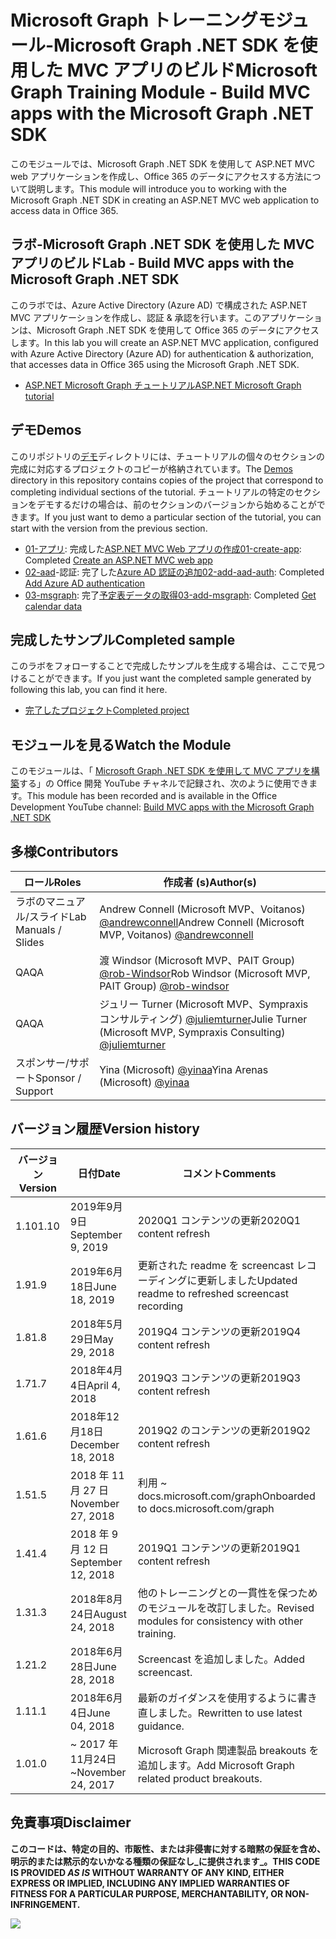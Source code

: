 # <a name="microsoft-graph-training-module---build-mvc-apps-with-the-microsoft-graph-net-sdk"></a><span data-ttu-id="94915-101">Microsoft Graph トレーニングモジュール-Microsoft Graph .NET SDK を使用した MVC アプリのビルド</span><span class="sxs-lookup"><span data-stu-id="94915-101">Microsoft Graph Training Module - Build MVC apps with the Microsoft Graph .NET SDK</span></span>

<span data-ttu-id="94915-102">このモジュールでは、Microsoft Graph .NET SDK を使用して ASP.NET MVC web アプリケーションを作成し、Office 365 のデータにアクセスする方法について説明します。</span><span class="sxs-lookup"><span data-stu-id="94915-102">This module will introduce you to working with the Microsoft Graph .NET SDK in creating an ASP.NET MVC web application to access data in Office 365.</span></span>

## <a name="lab---build-mvc-apps-with-the-microsoft-graph-net-sdk"></a><span data-ttu-id="94915-103">ラボ-Microsoft Graph .NET SDK を使用した MVC アプリのビルド</span><span class="sxs-lookup"><span data-stu-id="94915-103">Lab - Build MVC apps with the Microsoft Graph .NET SDK</span></span>

<span data-ttu-id="94915-104">このラボでは、Azure Active Directory (Azure AD) で構成された ASP.NET MVC アプリケーションを作成し、認証 & 承認を行います。このアプリケーションは、Microsoft Graph .NET SDK を使用して Office 365 のデータにアクセスします。</span><span class="sxs-lookup"><span data-stu-id="94915-104">In this lab you will create an ASP.NET MVC application, configured with Azure Active Directory (Azure AD) for authentication & authorization, that accesses data in Office 365 using the Microsoft Graph .NET SDK.</span></span>

- [<span data-ttu-id="94915-105">ASP.NET Microsoft Graph チュートリアル</span><span class="sxs-lookup"><span data-stu-id="94915-105">ASP.NET Microsoft Graph tutorial</span></span>](https://docs.microsoft.com/graph/training/aspnet-tutorial)

## <a name="demos"></a><span data-ttu-id="94915-106">デモ</span><span class="sxs-lookup"><span data-stu-id="94915-106">Demos</span></span>

<span data-ttu-id="94915-107">このリポジトリの[デモ](./Demos)ディレクトリには、チュートリアルの個々のセクションの完成に対応するプロジェクトのコピーが格納されています。</span><span class="sxs-lookup"><span data-stu-id="94915-107">The [Demos](./Demos) directory in this repository contains copies of the project that correspond to completing individual sections of the tutorial.</span></span> <span data-ttu-id="94915-108">チュートリアルの特定のセクションをデモするだけの場合は、前のセクションのバージョンから始めることができます。</span><span class="sxs-lookup"><span data-stu-id="94915-108">If you just want to demo a particular section of the tutorial, you can start with the version from the previous section.</span></span>

- <span data-ttu-id="94915-109">[01-アプリ](Demos/01-create-app): 完成した[ASP.NET MVC Web アプリの作成](https://docs.microsoft.com/graph/training/aspnet-tutorial?tutorial-step=1)</span><span class="sxs-lookup"><span data-stu-id="94915-109">[01-create-app](Demos/01-create-app): Completed [Create an ASP.NET MVC web app](https://docs.microsoft.com/graph/training/aspnet-tutorial?tutorial-step=1)</span></span>
- <span data-ttu-id="94915-110">[02-aad](Demos/02-add-aad-auth)-認証: 完了した[Azure AD 認証の追加](https://docs.microsoft.com/graph/training/aspnet-tutorial?tutorial-step=3)</span><span class="sxs-lookup"><span data-stu-id="94915-110">[02-add-aad-auth](Demos/02-add-aad-auth): Completed [Add Azure AD authentication](https://docs.microsoft.com/graph/training/aspnet-tutorial?tutorial-step=3)</span></span>
- <span data-ttu-id="94915-111">[03-msgraph](Demos/03-add-msgraph): 完了[予定表データの取得](https://docs.microsoft.com/graph/training/aspnet-tutorial?tutorial-step=4)</span><span class="sxs-lookup"><span data-stu-id="94915-111">[03-add-msgraph](Demos/03-add-msgraph): Completed [Get calendar data](https://docs.microsoft.com/graph/training/aspnet-tutorial?tutorial-step=4)</span></span>

## <a name="completed-sample"></a><span data-ttu-id="94915-112">完成したサンプル</span><span class="sxs-lookup"><span data-stu-id="94915-112">Completed sample</span></span>

<span data-ttu-id="94915-113">このラボをフォローすることで完成したサンプルを生成する場合は、ここで見つけることができます。</span><span class="sxs-lookup"><span data-stu-id="94915-113">If you just want the completed sample generated by following this lab, you can find it here.</span></span>

- [<span data-ttu-id="94915-114">完了したプロジェクト</span><span class="sxs-lookup"><span data-stu-id="94915-114">Completed project</span></span>](Demos/03-add-msgraph)

## <a name="watch-the-module"></a><span data-ttu-id="94915-115">モジュールを見る</span><span class="sxs-lookup"><span data-stu-id="94915-115">Watch the Module</span></span>

<span data-ttu-id="94915-116">このモジュールは、「 [Microsoft Graph .NET SDK を使用して MVC アプリを構築](https://youtu.be/a2teHZ5WuNc)する」の Office 開発 YouTube チャネルで記録され、次のように使用できます。</span><span class="sxs-lookup"><span data-stu-id="94915-116">This module has been recorded and is available in the Office Development YouTube channel: [Build MVC apps with the Microsoft Graph .NET SDK](https://youtu.be/a2teHZ5WuNc)</span></span>

## <a name="contributors"></a><span data-ttu-id="94915-117">多様</span><span class="sxs-lookup"><span data-stu-id="94915-117">Contributors</span></span>

| <span data-ttu-id="94915-118">ロール</span><span class="sxs-lookup"><span data-stu-id="94915-118">Roles</span></span>                | <span data-ttu-id="94915-119">作成者 (s)</span><span class="sxs-lookup"><span data-stu-id="94915-119">Author(s)</span></span>                                                                                     |
| -------------------- | --------------------------------------------------------------------------------------------- |
| <span data-ttu-id="94915-120">ラボのマニュアル/スライド</span><span class="sxs-lookup"><span data-stu-id="94915-120">Lab Manuals / Slides</span></span> | <span data-ttu-id="94915-121">Andrew Connell (Microsoft MVP、Voitanos) [@andrewconnell](//github.com/andrewconnell)</span><span class="sxs-lookup"><span data-stu-id="94915-121">Andrew Connell (Microsoft MVP, Voitanos) [@andrewconnell](//github.com/andrewconnell)</span></span>         |
| <span data-ttu-id="94915-122">QA</span><span class="sxs-lookup"><span data-stu-id="94915-122">QA</span></span>                   | <span data-ttu-id="94915-123">渡 Windsor (Microsoft MVP、PAIT Group) [@rob-Windsor](//github.com/rob-windsor)</span><span class="sxs-lookup"><span data-stu-id="94915-123">Rob Windsor (Microsoft MVP, PAIT Group) [@rob-windsor](//github.com/rob-windsor)</span></span>              |
| <span data-ttu-id="94915-124">QA</span><span class="sxs-lookup"><span data-stu-id="94915-124">QA</span></span>                   | <span data-ttu-id="94915-125">ジュリー Turner (Microsoft MVP、Sympraxis コンサルティング) [@juliemturner](//github.com/juliemturner)</span><span class="sxs-lookup"><span data-stu-id="94915-125">Julie Turner (Microsoft MVP, Sympraxis Consulting) [@juliemturner](//github.com/juliemturner)</span></span> |
| <span data-ttu-id="94915-126">スポンサー/サポート</span><span class="sxs-lookup"><span data-stu-id="94915-126">Sponsor / Support</span></span>    | <span data-ttu-id="94915-127">Yina (Microsoft) [@yinaa](//github.com/yinaa)</span><span class="sxs-lookup"><span data-stu-id="94915-127">Yina Arenas (Microsoft) [@yinaa](//github.com/yinaa)</span></span>                                          |

## <a name="version-history"></a><span data-ttu-id="94915-128">バージョン履歴</span><span class="sxs-lookup"><span data-stu-id="94915-128">Version history</span></span>

| <span data-ttu-id="94915-129">バージョン</span><span class="sxs-lookup"><span data-stu-id="94915-129">Version</span></span> |        <span data-ttu-id="94915-130">日付</span><span class="sxs-lookup"><span data-stu-id="94915-130">Date</span></span>        |                       <span data-ttu-id="94915-131">コメント</span><span class="sxs-lookup"><span data-stu-id="94915-131">Comments</span></span>                       |
| ------- | ------------------ | ---------------------------------------------------- |
| <span data-ttu-id="94915-132">1.10</span><span class="sxs-lookup"><span data-stu-id="94915-132">1.10</span></span>    | <span data-ttu-id="94915-133">2019年9月9日</span><span class="sxs-lookup"><span data-stu-id="94915-133">September 9, 2019</span></span>  | <span data-ttu-id="94915-134">2020Q1 コンテンツの更新</span><span class="sxs-lookup"><span data-stu-id="94915-134">2020Q1 content refresh</span></span>                               |
| <span data-ttu-id="94915-135">1.9</span><span class="sxs-lookup"><span data-stu-id="94915-135">1.9</span></span>     | <span data-ttu-id="94915-136">2019年6月18日</span><span class="sxs-lookup"><span data-stu-id="94915-136">June 18, 2019</span></span>      | <span data-ttu-id="94915-137">更新された readme を screencast レコーディングに更新しました</span><span class="sxs-lookup"><span data-stu-id="94915-137">Updated readme to refreshed screencast recording</span></span>     |
| <span data-ttu-id="94915-138">1.8</span><span class="sxs-lookup"><span data-stu-id="94915-138">1.8</span></span>     | <span data-ttu-id="94915-139">2018年5月29日</span><span class="sxs-lookup"><span data-stu-id="94915-139">May 29, 2018</span></span>       | <span data-ttu-id="94915-140">2019Q4 コンテンツの更新</span><span class="sxs-lookup"><span data-stu-id="94915-140">2019Q4 content refresh</span></span>                               |
| <span data-ttu-id="94915-141">1.7</span><span class="sxs-lookup"><span data-stu-id="94915-141">1.7</span></span>     | <span data-ttu-id="94915-142">2018年4月4日</span><span class="sxs-lookup"><span data-stu-id="94915-142">April 4, 2018</span></span>      | <span data-ttu-id="94915-143">2019Q3 コンテンツの更新</span><span class="sxs-lookup"><span data-stu-id="94915-143">2019Q3 content refresh</span></span>                               |
| <span data-ttu-id="94915-144">1.6</span><span class="sxs-lookup"><span data-stu-id="94915-144">1.6</span></span>     | <span data-ttu-id="94915-145">2018年12月18日</span><span class="sxs-lookup"><span data-stu-id="94915-145">December 18, 2018</span></span>  | <span data-ttu-id="94915-146">2019Q2 のコンテンツの更新</span><span class="sxs-lookup"><span data-stu-id="94915-146">2019Q2 content refresh</span></span>                               |
| <span data-ttu-id="94915-147">1.5</span><span class="sxs-lookup"><span data-stu-id="94915-147">1.5</span></span>     | <span data-ttu-id="94915-148">2018 年 11 月 27 日</span><span class="sxs-lookup"><span data-stu-id="94915-148">November 27, 2018</span></span>  | <span data-ttu-id="94915-149">利用 ~ docs.microsoft.com/graph</span><span class="sxs-lookup"><span data-stu-id="94915-149">Onboarded to docs.microsoft.com/graph</span></span>                |
| <span data-ttu-id="94915-150">1.4</span><span class="sxs-lookup"><span data-stu-id="94915-150">1.4</span></span>     | <span data-ttu-id="94915-151">2018 年 9 月 12 日</span><span class="sxs-lookup"><span data-stu-id="94915-151">September 12, 2018</span></span> | <span data-ttu-id="94915-152">2019Q1 コンテンツの更新</span><span class="sxs-lookup"><span data-stu-id="94915-152">2019Q1 content refresh</span></span>                               |
| <span data-ttu-id="94915-153">1.3</span><span class="sxs-lookup"><span data-stu-id="94915-153">1.3</span></span>     | <span data-ttu-id="94915-154">2018年8月24日</span><span class="sxs-lookup"><span data-stu-id="94915-154">August 24, 2018</span></span>    | <span data-ttu-id="94915-155">他のトレーニングとの一貫性を保つためのモジュールを改訂しました。</span><span class="sxs-lookup"><span data-stu-id="94915-155">Revised modules for consistency with other training.</span></span> |
| <span data-ttu-id="94915-156">1.2</span><span class="sxs-lookup"><span data-stu-id="94915-156">1.2</span></span>     | <span data-ttu-id="94915-157">2018年6月28日</span><span class="sxs-lookup"><span data-stu-id="94915-157">June 28, 2018</span></span>      | <span data-ttu-id="94915-158">Screencast を追加しました。</span><span class="sxs-lookup"><span data-stu-id="94915-158">Added screencast.</span></span>                                    |
| <span data-ttu-id="94915-159">1.1</span><span class="sxs-lookup"><span data-stu-id="94915-159">1.1</span></span>     | <span data-ttu-id="94915-160">2018年6月4日</span><span class="sxs-lookup"><span data-stu-id="94915-160">June 04, 2018</span></span>      | <span data-ttu-id="94915-161">最新のガイダンスを使用するように書き直しました。</span><span class="sxs-lookup"><span data-stu-id="94915-161">Rewritten to use latest guidance.</span></span>                    |
| <span data-ttu-id="94915-162">1.0</span><span class="sxs-lookup"><span data-stu-id="94915-162">1.0</span></span>     | <span data-ttu-id="94915-163">~ 2017 年11月24日</span><span class="sxs-lookup"><span data-stu-id="94915-163">~November 24, 2017</span></span> | <span data-ttu-id="94915-164">Microsoft Graph 関連製品 breakouts を追加します。</span><span class="sxs-lookup"><span data-stu-id="94915-164">Add Microsoft Graph related product breakouts.</span></span>       |

## <a name="disclaimer"></a><span data-ttu-id="94915-165">免責事項</span><span class="sxs-lookup"><span data-stu-id="94915-165">Disclaimer</span></span>

<span data-ttu-id="94915-166">**このコードは、特定の目的、市販性、または非侵害に対する暗黙の保証を含め、明示的または黙示的ないかなる種類の保証なし_に提供されます_。**</span><span class="sxs-lookup"><span data-stu-id="94915-166">**THIS CODE IS PROVIDED _AS IS_ WITHOUT WARRANTY OF ANY KIND, EITHER EXPRESS OR IMPLIED, INCLUDING ANY IMPLIED WARRANTIES OF FITNESS FOR A PARTICULAR PURPOSE, MERCHANTABILITY, OR NON-INFRINGEMENT.**</span></span>

<img src="https://telemetry.sharepointpnp.com/msgraph-training-aspnetmvcapp" />

